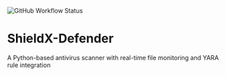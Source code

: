![GitHub Workflow Status](https://img.shields.io/github/actions/workflow/status/the0ffse3/ShieldX-Defender/python.yml)
# ShieldX-Defender
A Python-based antivirus scanner with real-time file monitoring and YARA rule integration
